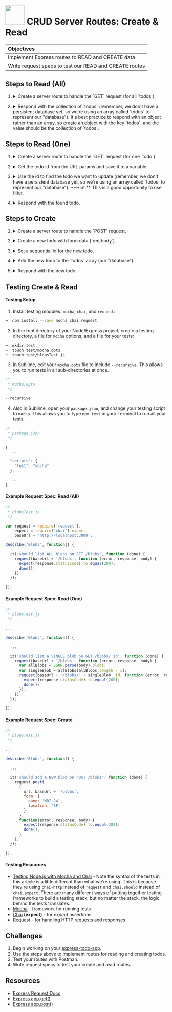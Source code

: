 # <img src="https://cloud.githubusercontent.com/assets/7833470/10899314/63829980-8188-11e5-8cdd-4ded5bcb6e36.png" height="60"> CRUD Server Routes: Create & Read

| Objectives |
| :--- |
| Implement Express routes to READ and CREATE data |
| Write request specs to test our READ and CREATE routes |

## Steps to Read (All)

1. <details>
    <summary>Create a server route to handle the `GET` request (for all `todos`).</summary>
    ```js
    app.get('/api/todos', function (req, res) {

    });
    ```
</details>

2. <details>
    <summary>Respond with the collection of `todos` (remember, we don't have a persistent database yet, so we're using an array called `todos` to represent our "database"). It's best practice to respond with an object rather than an array, so create an object with the key `todos`, and the value should be the collection of `todos`.</summary>
    ```js
    app.get('/api/todos', function (req, res) {
      res.json({ todos: todos });
    });
    ```

## Steps to Read (One)

1. <details>
    <summary>Create a server route to handle the `GET` request (for one `todo`).</summary>
    ```js
    app.get('/api/todos/:id', function (req, res) {

    });
    ```
</details>

2. <details>
    <summary>Get the todo id from the URL params and save it to a variable.</summary>
    ```js
    app.get('/api/todos/:id', function (req, res) {
      var todoId = parseInt(req.params.id);
    });
    ```
</details>

3. <details>
    <summary>Use the id to find the todo we want to update (remember, we don't have a persistent database yet, so we're using an array called `todos` to represent our "database"). **Hint:** This is a good opportunity to use <a href="https://developer.mozilla.org/en-US/docs/Web/JavaScript/Reference/Global_Objects/Array/filter" target="_blank">filter</a>.</summary>
    ```js
    app.get('/api/todos/:id', function (req, res) {
      var todoId = parseInt(req.params.id);

      var foundTodo = todos.filter(function (todo) {
        return todo._id == todoId;
      })[0];
    });
    ```
</details>

4. <details>
    <summary>Respond with the found todo.</summary>
    ```js
    app.get('/api/todos/:id', function (req, res) {
       var todoId = parseInt(req.params.id);

       var foundTodo = todos.filter(function (todo) {
       return todo._id == todoId;
       })[0];

     res.json(foundTodo);
    });
    ```
</details>

## Steps to Create

1. <details>
    <summary>Create a server route to handle the `POST` request.</summary>
    ```js
    app.post('/api/todos', function (req, res) {

    });
    ```
</details>

2. <details>
    <summary>Create a new todo with form data (`req.body`).</summary>
    ```js
    app.post('/api/todos', function (req, res) {
      var newTodo = req.body;
    });
    ```
</details>

3. <details>
    <summary>Set a sequential id for the new todo.</summary>
    ```js
    app.post('/api/todos', function (req, res) {
      var newTodo = req.body;

      if (todos.length > 0) {
        newTodo._id = todos[todos.length - 1]._id + 1;
      } else {
        newTodo._id = 1;
      }
    });
    ```
</details>

4. <details>
    <summary>Add the new todo to the `todos` array (our "database").</summary>
    ```js
    app.post('/api/todos', function (req, res) {
      var newTodo = req.body;

      if (todos.length > 0) {
        newTodo._id = todos[todos.length - 1]._id + 1;
      } else {
        newTodo._id = 1;
      }

      todos.push(newTodo);
    });
    ```
</details>

5. <details>
    <summary>Respond with the new todo.</summary>
    ```js
    app.post('/api/todos', function (req, res) {
      var newTodo = req.body;

      if (todos.length > 0) {
        newTodo._id = todos[todos.length - 1]._id + 1;
      } else {
        newTodo._id = 1;
      }

      todos.push(newTodo);

      res.json(newTodo);
    });
    ```
</details>

## Testing Create & Read

#### Testing Setup

1. Install testing modules: `mocha`, `chai`, and `request`:

  ```zsh
  ➜  npm install --save mocha chai request
  ```

2. In the root directory of your Node/Express project, create a testing directory, a file for `mocha` options, and a file for your tests:

  ```zsh
  ➜  mkdir test
  ➜  touch test/mocha.opts
  ➜  touch test/blobsTest.js
  ```

3. In Sublime, edit your `mocha.opts` file to include `--recursive`. This allows you to run tests in all sub-directories at once.

  ```js
  /*
   * mocha.opts
   */

  --recursive
  ```

4. Also in Sublime, open your `package.json`, and change your testing script to `mocha`. This allows you to type `npm test` in your Terminal to run all your tests.

  ```js
  /*
   * package.json
   */

  {
    ...

    "scripts": {
      "test": "mocha"
    },

    ...
  }
  ```

#### Example Request Spec: Read (All)

```js
/*
 * blobsTest.js
 */

var request = require('request'),
    expect = require('chai').expect,
    baseUrl = 'http://localhost:3000';

describe('Blobs', function() {

  it('should list ALL blobs on GET /blobs', function (done) {
    request(baseUrl + '/blobs', function (error, response, body) {
      expect(response.statusCode).to.equal(200);
      done();
    });
  });

});
```

#### Example Request Spec: Read (One)

```js
/*
 * blobsTest.js
 */

...

describe('Blobs', function() {

  ...

  it('should list a SINGLE blob on GET /blobs/:id', function (done) {
    request(baseUrl + '/blobs', function (error, response, body) {
      var allBlobs = JSON.parse(body).blobs;
      var singleBlob = allBlobs[allBlobs.length - 1];
      request(baseUrl + '/blobs/' + singleBlob._id, function (error, response, body) {
        expect(response.statusCode).to.equal(200);
        done();
      });
    });
  });

});
```

#### Example Request Spec: Create

```js
/*
 * blobsTest.js
 */

...

describe('Blobs', function() {

  ...

  it('should add a NEW blob on POST /blobs', function (done) {
    request.post(
      {
        url: baseUrl + '/blobs',
        form: {
          name: 'WDI 24',
          location: 'SF'
        }
      },
      function(error, response, body) {
        expect(response.statusCode).to.equal(200);
        done();
      }
    );
  });

});
```

#### Testing Resources

* <a href="http://mherman.org/blog/2015/09/10/testing-node-js-with-mocha-and-chai/#.Vjyor66rSRs" target="_blank">Testing Node.js with Mocha and Chai</a> - Note the syntax of the tests in this article is a little different than what we're using. This is because they're using `chai-http` instead of `request` and `chai.should` instead of `chai.expect`. There are many different ways of putting together testing frameworks to build a testing stack, but no matter the stack, the logic behind the tests translates.
* <a href="http://mochajs.org" target="_blank">Mocha</a> - framework for running tests
* <a href="http://chaijs.com/api" target="_blank">Chai</a> **(expect)** - for *expect* assertions
* <a href="https://github.com/request/request" target="_blank">Request</a> - for handling HTTP requests and responses

## Challenges

1. Begin working on your <a href="https://github.com/sf-wdi-24/express-todo-app" target="_blank">express-todo-app</a>.
2. Use the steps above to implement routes for reading and creating todos.
3. Test your routes with Postman.
4. Write request specs to test your create and read routes.

## Resources

* <a href="http://expressjs.com/api.html#req" target="_blank">Express Request Docs</a>
* <a href="http://expressjs.com/api.html#app.get" target="_blank">Express app.get()</a>
* <a href="http://expressjs.com/api.html#app.post.method" target="_blank">Express app.post()</a>
